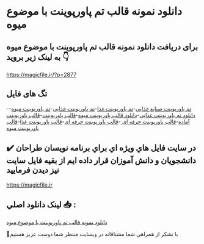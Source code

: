 # دانلود نمونه قالب تم پاورپوینت با موضوع میوه

## برای دریافت دانلود نمونه قالب تم پاورپوینت با موضوع میوه به لینک زیر بروید 👇

https://magicfile.ir/?p=2877

## تگ های فایل

-[تم پاورپوینت صنایع غذایی](https://magicfile.ir/product/%d9%86%d9%85%d9%88%d9%86%d9%87-%d9%82%d8%a7%d9%84%d8%a8-%d8%aa%d9%85-%d9%be%d8%a7%d9%88%d8%b1%d9%be%d9%88%db%8c%d9%86%d8%aa-%d8%a8%d8%a7-%d9%85%d9%88%d8%b6%d9%88%d8%b9-%d9%85%db%8c%d9%88%d9%87/)-[تم پاورپوینت غذا](https://magicfile.ir/product/%d9%86%d9%85%d9%88%d9%86%d9%87-%d9%82%d8%a7%d9%84%d8%a8-%d8%aa%d9%85-%d9%be%d8%a7%d9%88%d8%b1%d9%be%d9%88%db%8c%d9%86%d8%aa-%d8%a8%d8%a7-%d9%85%d9%88%d8%b6%d9%88%d8%b9-%d9%85%db%8c%d9%88%d9%87/)-[تم پاورپوینت غذایی](https://magicfile.ir/product/%d9%86%d9%85%d9%88%d9%86%d9%87-%d9%82%d8%a7%d9%84%d8%a8-%d8%aa%d9%85-%d9%be%d8%a7%d9%88%d8%b1%d9%be%d9%88%db%8c%d9%86%d8%aa-%d8%a8%d8%a7-%d9%85%d9%88%d8%b6%d9%88%d8%b9-%d9%85%db%8c%d9%88%d9%87/)-[تم پاورپوینت میوه](https://magicfile.ir/product/%d9%86%d9%85%d9%88%d9%86%d9%87-%d9%82%d8%a7%d9%84%d8%a8-%d8%aa%d9%85-%d9%be%d8%a7%d9%88%d8%b1%d9%be%d9%88%db%8c%d9%86%d8%aa-%d8%a8%d8%a7-%d9%85%d9%88%d8%b6%d9%88%d8%b9-%d9%85%db%8c%d9%88%d9%87/)-[دانلود تم پاورپوینت غذایی](https://magicfile.ir/product/%d9%86%d9%85%d9%88%d9%86%d9%87-%d9%82%d8%a7%d9%84%d8%a8-%d8%aa%d9%85-%d9%be%d8%a7%d9%88%d8%b1%d9%be%d9%88%db%8c%d9%86%d8%aa-%d8%a8%d8%a7-%d9%85%d9%88%d8%b6%d9%88%d8%b9-%d9%85%db%8c%d9%88%d9%87/)-[دانلود قالب پاورپوینت میوه](https://magicfile.ir/product/%d9%86%d9%85%d9%88%d9%86%d9%87-%d9%82%d8%a7%d9%84%d8%a8-%d8%aa%d9%85-%d9%be%d8%a7%d9%88%d8%b1%d9%be%d9%88%db%8c%d9%86%d8%aa-%d8%a8%d8%a7-%d9%85%d9%88%d8%b6%d9%88%d8%b9-%d9%85%db%8c%d9%88%d9%87/)-[قالب پاورپوینت](https://magicfile.ir/product/%d9%86%d9%85%d9%88%d9%86%d9%87-%d9%82%d8%a7%d9%84%d8%a8-%d8%aa%d9%85-%d9%be%d8%a7%d9%88%d8%b1%d9%be%d9%88%db%8c%d9%86%d8%aa-%d8%a8%d8%a7-%d9%85%d9%88%d8%b6%d9%88%d8%b9-%d9%85%db%8c%d9%88%d9%87/)-[قالب پاورپوینت آماده](https://magicfile.ir/product/%d9%86%d9%85%d9%88%d9%86%d9%87-%d9%82%d8%a7%d9%84%d8%a8-%d8%aa%d9%85-%d9%be%d8%a7%d9%88%d8%b1%d9%be%d9%88%db%8c%d9%86%d8%aa-%d8%a8%d8%a7-%d9%85%d9%88%d8%b6%d9%88%d8%b9-%d9%85%db%8c%d9%88%d9%87/)-[قالب پاورپوینت حرفه ای ](https://magicfile.ir/product/%d9%86%d9%85%d9%88%d9%86%d9%87-%d9%82%d8%a7%d9%84%d8%a8-%d8%aa%d9%85-%d9%be%d8%a7%d9%88%d8%b1%d9%be%d9%88%db%8c%d9%86%d8%aa-%d8%a8%d8%a7-%d9%85%d9%88%d8%b6%d9%88%d8%b9-%d9%85%db%8c%d9%88%d9%87/)-[قالب پاورپوینت حرفه ای](https://magicfile.ir/product/%d9%86%d9%85%d9%88%d9%86%d9%87-%d9%82%d8%a7%d9%84%d8%a8-%d8%aa%d9%85-%d9%be%d8%a7%d9%88%d8%b1%d9%be%d9%88%db%8c%d9%86%d8%aa-%d8%a8%d8%a7-%d9%85%d9%88%d8%b6%d9%88%d8%b9-%d9%85%db%8c%d9%88%d9%87/)-[قالب پاورپوینت غذا](https://magicfile.ir/product/%d9%86%d9%85%d9%88%d9%86%d9%87-%d9%82%d8%a7%d9%84%d8%a8-%d8%aa%d9%85-%d9%be%d8%a7%d9%88%d8%b1%d9%be%d9%88%db%8c%d9%86%d8%aa-%d8%a8%d8%a7-%d9%85%d9%88%d8%b6%d9%88%d8%b9-%d9%85%db%8c%d9%88%d9%87/)-[قالب پاورپوینت میوه](https://magicfile.ir/product/%d9%86%d9%85%d9%88%d9%86%d9%87-%d9%82%d8%a7%d9%84%d8%a8-%d8%aa%d9%85-%d9%be%d8%a7%d9%88%d8%b1%d9%be%d9%88%db%8c%d9%86%d8%aa-%d8%a8%d8%a7-%d9%85%d9%88%d8%b6%d9%88%d8%b9-%d9%85%db%8c%d9%88%d9%87/)

## ✔️ در سايت فايل هاي ويژه اي براي برنامه نويسان طراحان دانشجويان و دانش آموزان قرار داده ايم از بقيه فايل سايت نيز ديدن فرماييد

https://magicfile.ir


## لينک دانلود اصلي 📥 :

[دانلود نمونه قالب تم پاورپوینت با موضوع میوه](https://magicfile.ir/product/%d9%86%d9%85%d9%88%d9%86%d9%87-%d9%82%d8%a7%d9%84%d8%a8-%d8%aa%d9%85-%d9%be%d8%a7%d9%88%d8%b1%d9%be%d9%88%db%8c%d9%86%d8%aa-%d8%a8%d8%a7-%d9%85%d9%88%d8%b6%d9%88%d8%b9-%d9%85%db%8c%d9%88%d9%87/) 


🙏با تشکر از همراهي شما مشتاقانه در وبسایت منتظر شما دوست عزیز هستیم

